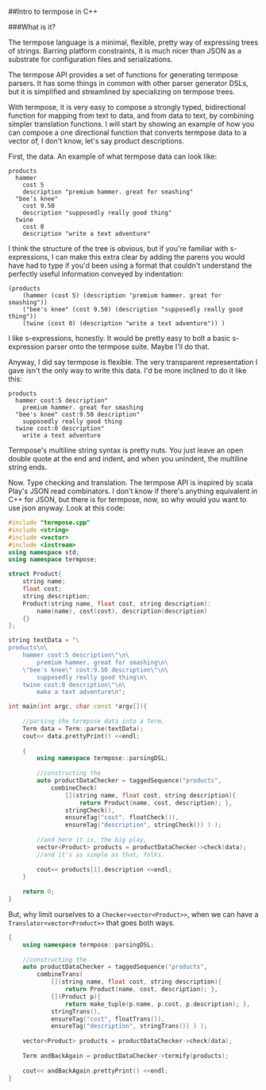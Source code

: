 ##Intro to termpose in C++

###What is it?

The termpose language is a minimal, flexible, pretty way of expressing trees of strings. Barring platform constraints, it is much nicer than JSON as a substrate for configuration files and serializations.

The termpose API provides a set of functions for generating termpose parsers. It has some things in common with other parser generator DSLs, but it is simplified and streamlined by specializing on termpose trees.

With termpose, it is very easy to compose a strongly typed, bidirectional function for mapping from text to data, and from data to text, by combining simpler translation functions. I will start by showing an example of how you can compose a one directional function that converts termpose data to a vector of, I don't know, let's say product descriptions.

First, the data. An example of what termpose data can look like:

```
products
  hammer
    cost 5
    description "premium hammer. great for smashing"
  "bee's knee"
    cost 9.50
    description "supposedly really good thing"
  twine
    cost 0
    description "write a text adventure"
```

I think the structure of the tree is obvious, but if you're familiar with s-expressions, I can make this extra clear by adding the parens you would have had to type if you'd been using a format that couldn't understand the perfectly useful information conveyed by indentation:

```
(products
	(hammer (cost 5) (description "premium hammer. great for smashing"))
	("bee's knee" (cost 9.50) (description "supposedly really good thing"))
	(twine (cost 0) (description "write a text adventure")) )
```

I like s-expressions, honestly. It would be pretty easy to bolt a basic s-expression parser onto the termpose suite. Maybe I'll do that.

Anyway, I did say termpose is flexible. The very transparent representation I gave isn't the only way to write this data. I'd be more inclined to do it like this:

```
products
  hammer cost:5 description"
    premium hammer. great for smashing
  "bee's knee" cost:9.50 description"
    supposedly really good thing
  twine cost:0 description"
    write a text adventure
```

Termpose's multiline string syntax is pretty nuts. You just leave an open double quote at the end and indent, and when you unindent, the multiline string ends.

Now. Type checking and translation. The termpose API is inspired by scala Play's JSON read combinators. I don't know if there's anything equivalent in C++ for JSON, but there is for termpose, now, so why would you want to use json anyway. Look at this code:

```C++
#include "termpose.cpp"
#include <string>
#include <vector>
#include <iostream>
using namespace std;
using namespace termpose;

struct Product{
	string name;
	float cost;
	string description;
	Product(string name, float cost, string description):
		name(name), cost(cost), description(description)
	{}
};

string textData = "\
products\n\
	hammer cost:5 description\"\n\
		premium hammer. great for smashing\n\
	\"bee's knee\" cost:9.50 description\"\n\
		supposedly really good thing\n\
	twine cost:0 description\"\n\
		make a text adventure\n";

int main(int argc, char const *argv[]){
	
	//parsing the termpose data into a Term.
	Term data = Term::parse(textData);
	cout<< data.prettyPrint() <<endl;
	
	{
		using namespace termpose::parsingDSL;
		
		//constructing the 
		auto productDataChecker = taggedSequence("products",
			combineCheck(
				[](string name, float cost, string description){
					return Product(name, cost, description); },
				stringCheck(),
				ensureTag("cost", floatCheck()),
				ensureTag("description", stringCheck()) ) );
		
		//and here it is, the big play,
		vector<Product> products = productDataChecker->check(data);
		//and it's as simple as that, folks.
		
		cout<< products[1].description <<endl;
	}
	
	return 0;
}
```

But, why limit ourselves to a `Checker<vector<Product>>`, when we can have a `Translator<vector<Product>>` that goes both ways.

```C++
{
	using namespace termpose::parsingDSL;
	
	//constructing the 
	auto productDataChecker = taggedSequence("products",
		combineTrans(
			[](string name, float cost, string description){
				return Product(name, cost, description); },
			[](Product p){
				return make_tuple(p.name, p.cost, p.description); },
			stringTrans(),
			ensureTag("cost", floatTrans()),
			ensureTag("description", stringTrans()) ) );
	
	vector<Product> products = productDataChecker->check(data);
	
	Term andBackAgain = productDataChecker->termify(products);
	
	cout<< andBackAgain.prettyPrint() <<endl;
}
```
